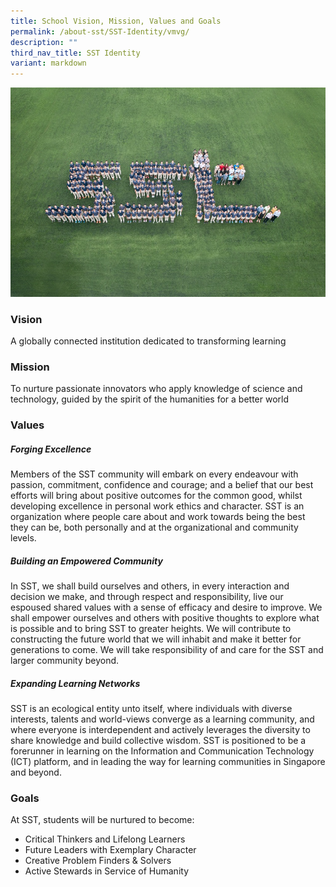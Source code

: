 ```yaml
---
title: School Vision, Mission, Values and Goals
permalink: /about-sst/SST-Identity/vmvg/
description: ""
third_nav_title: SST Identity
variant: markdown
---
```

![](/images/Homepage%20Banner.jpeg)

### Vision

A globally connected institution dedicated to transforming learning


### Mission

To nurture passionate innovators who apply knowledge of science and technology, guided by the spirit of the humanities for a better world


### Values
##### Forging Excellence

Members of the SST community will embark on every endeavour with passion, commitment, confidence and courage; and a belief that our best efforts will bring about positive outcomes for the common good, whilst developing excellence in personal work ethics and character. SST is an organization where people care about and work towards being the best they can be, both personally and at the organizational and community levels.

##### Building an Empowered Community

In SST, we shall build ourselves and others, in every interaction and decision we make, and through respect and responsibility, live our espoused shared values with a sense of efficacy and desire to improve. We shall empower ourselves and others with positive thoughts to explore what is possible and to bring SST to greater heights. We will contribute to constructing the future world that we will inhabit and make it better for generations to come. We will take responsibility of and care for the SST and larger community beyond.

##### Expanding Learning Networks

SST is an ecological entity unto itself, where individuals with diverse interests, talents and world-views converge as a learning community, and where everyone is interdependent and actively leverages the diversity to share knowledge and build collective wisdom. SST is positioned to be a forerunner in learning on the Information and Communication Technology (ICT) platform, and in leading the way for learning communities in Singapore and beyond.


### Goals

At SST, students will be nurtured to become:

*   Critical Thinkers and Lifelong Learners 
*   Future Leaders with Exemplary Character 
*   Creative Problem Finders & Solvers 
*   Active Stewards in Service of Humanity